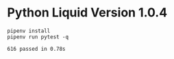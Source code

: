 # Python Liquid Version 1.0.4

```
pipenv install
pipenv run pytest -q
```

```
616 passed in 0.78s
```
